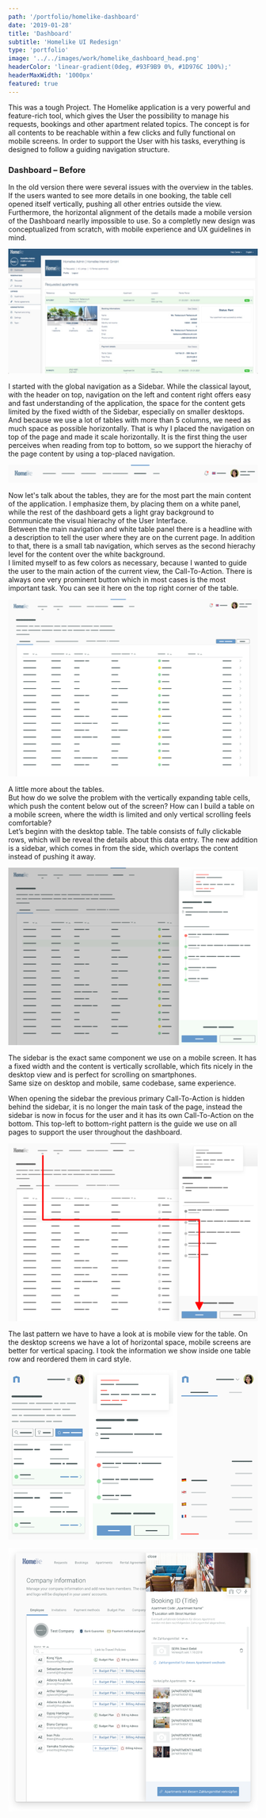 ```yaml
---
path: '/portfolio/homelike-dashboard'
date: '2019-01-28'
title: 'Dashboard'
subtitle: 'Homelike UI Redesign'
type: 'portfolio'
image: '../../images/work/homelike_dashboard_head.png'
headerColor: 'linear-gradient(0deg, #93F9B9 0%, #1D976C 100%);'
headerMaxWidth: '1000px'
featured: true
---
```


This was a tough Project. The Homelike application is a very powerful and feature-rich tool, which gives the User the possibility to manage his requests, bookings and other apartment related topics. The concept is for all contents to be reachable within a few clicks and fully functional on mobile screens. In order to support the User with his tasks, everything is designed to follow a guiding navigation structure.

### Dashboard – Before

In the old version there were several issues with the overview in the tables. If the users wanted to see more details in one booking, the table cell opened itself vertically, pushing all other entries outside the view. Furthermore, the horizontal alignment of the details made a mobile version of the Dashboard nearlly impossible to use. So a completly new design was conceptualized from scratch, with mobile experience and UX guidelines in mind.

![old_dashboard](../../images/work/old_5.jpg)

I started with the global navigation as a Sidebar. While the classical layout, with the header on top, navigation on the left and content right offers easy and fast understanding of the application, the space for the content gets limited by the fixed width of the Sidebar, especially on smaller desktops. And because we use a lot of tables with more than 5 columns, we need as much space as possible horizontally. That is why I placed the navigation on top of the page and made it scale horizontally. It is the first thing the user perceives when reading from top to bottom, so we support the hierachy of the page content by using a top-placed navigation.

![navigation](../../images/work/new_navigation.png)

Now let's talk about the tables, they are for the most part the main content of the application. I emphasize them, by placing them on a white panel, while the rest of the dashboard gets a light gray background to communicate the visual hierachy of the User Interface.<br>
Between the main navigation and white table panel there is a headline with a description to tell the user where they are on the current page. In addition to that, there is a small tab navigation, which serves as the second hierachy level for the content over the white background.<br>
I limited myself to as few colors as necessary, because I wanted to guide the user to the main action of the current view, the Call-To-Action. There is always one very prominent button which in most cases is the most important task. You can see it here on the top right corner of the table.

![blockframe](../../images/work/dashboard_blockframe.png)

A little more about the tables.<br />
But how do we solve the problem with the vertically expanding table cells, which push the content below out of the screen? How can I build a table on a mobile screen, where the width is limited and only vertical scrolling feels comfortable?<br>
Let’s beginn with the desktop table. The table consists of fully clickable rows, which will be reveal the details about this data entry. The new addition is a sidebar, which comes in from the side, which overlaps the content instead of pushing it away.

![sidebar](../../images/work/dashboard_sidebar.png)

The sidebar is the exact same component we use on a mobile screen. It has a fixed width and the content is vertically scrollable, which fits nicely in the desktop view and is perfect for scrolling on smartphones.<br>
Same size on desktop and mobile, same codebase, same experience.

When opening the sidebar the previous primary Call-To-Action is hidden behind the sidebar, it is no longer the main task of the page, instead the sidebar is now in focus for the user and it has its own Call-To-Action on the bottom. This top-left to bottom-right pattern is the guide we use on all pages to support the user throughout the dashboard.

![redarrow](../../images/work/dashboard_redarrow.png)

The last pattern we have to have a look at is mobile view for the table. On the desktop screens we have a lot of horizontal space, mobile screens are better for vertical spacing. I took the information we show inside one table row and reordered them in card style.

![mobile_sidebar](../../images/work/mobile_sidebar.png)

![dashboard_conclusion](../../images/work/dashboard_conclusion.png)

